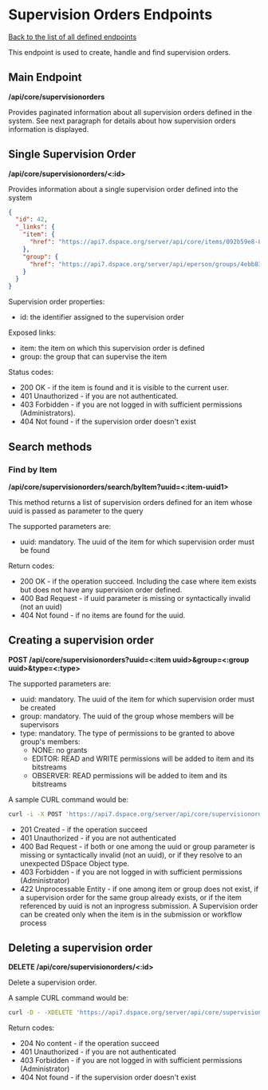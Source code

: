 # Supervision Orders Endpoints

[Back to the list of all defined endpoints](endpoints.md)

This endpoint is used to create, handle and find supervision orders.

## Main Endpoint

**/api/core/supervisionorders**

Provides paginated information about all supervision orders defined in the system. See next paragraph for details about
how supervision orders information is displayed.

## Single Supervision Order

**/api/core/supervisionorders/<:id>**

Provides information about a single supervision order defined into the system

```json
{
  "id": 42,
  "_links": {
    "item": {
      "href": "https://api7.dspace.org/server/api/core/items/092b59e8-8159-4e70-98b5-93ec60bd3431"
    },
    "group": {
      "href": "https://api7.dspace.org/server/api/eperson/groups/4ebb837c-c2ae-4928-9bb1-6f51df4eeb60"
    }
  }
}
```

Supervision order properties:

* id: the identifier assigned to the supervision order

Exposed links:

* item: the item on which this supervision order is defined
* group: the group that can supervise the item

Status codes:

* 200 OK - if the item is found and it is visible to the current user.
* 401 Unauthorized - if you are not authenticated.
* 403 Forbidden - if you are not logged in with sufficient permissions (Administrators).
* 404 Not found - if the supervision order doesn't exist

## Search methods

### Find by Item

**/api/core/supervisionorders/search/byItem?uuid=<:item-uuid1>**

This method returns a list of supervision orders defined for an item whose uuid is passed as parameter to the query

The supported parameters are:

* uuid: mandatory. The uuid of the item for which supervision order must be found

Return codes:

* 200 OK - if the operation succeed. Including the case where item exists but does not have any supervision order
  defined.
* 400 Bad Request - if uuid parameter is missing or syntactically invalid (not an uuid)
* 404 Not found - if no items are found for the uuid.

## Creating a supervision order

**POST /api/core/supervisionorders?uuid=<:item uuid>&group=<:group uuid>&type=<:type>**

The supported parameters are:

* uuid: mandatory. The uuid of the item for which supervision order must be created
* group: mandatory. The uuid of the group whose members will be supervisors
* type: mandatory. The type of permissions to be granted to above group's members:
    * NONE: no grants
    * EDITOR: READ and WRITE permissions will be added to item and its bitstreams
    * OBSERVER: READ permissions will be added to item and its bitstreams

A sample CURL command would be:

```bash
curl -i -X POST 'https://api7.dspace.org/server/api/core/supervisionorders?uuid=<uuid>&group=<group uuid>&type=NONE' -H 'Authorization: Bearer eyJrasdfw…' 
```

* 201 Created - if the operation succeed
* 401 Unauthorized - if you are not authenticated
* 400 Bad Request - if both or one among the uuid or group parameter is missing or syntactically invalid (not an uuid),
  or if they resolve to an unexpected DSpace Object type.
* 403 Forbidden - if you are not logged in with sufficient permissions (Administrator)
* 422 Unprocessable Entity - if one among item or group does not exist, if a supervision order for the same group
  already exists, or if the item referenced by uuid is not an inprogress submission. A Supervision order can be created
  only when the item is in the submission or workflow process

## Deleting a supervision order

**DELETE /api/core/supervisionorders/<:id>**

Delete a supervision order.

A sample CURL command would be:

```bash
curl -D - -XDELETE 'https://api7.dspace.org/server/api/core/supervisionorders/42'  -H 'Authorization: Bearer eyJhafsdf…'
```

Return codes:

* 204 No content - if the operation succeed
* 401 Unauthorized - if you are not authenticated
* 403 Forbidden - if you are not logged in with sufficient permissions (Administrator)
* 404 Not found - if the supervision order doesn't exist 
